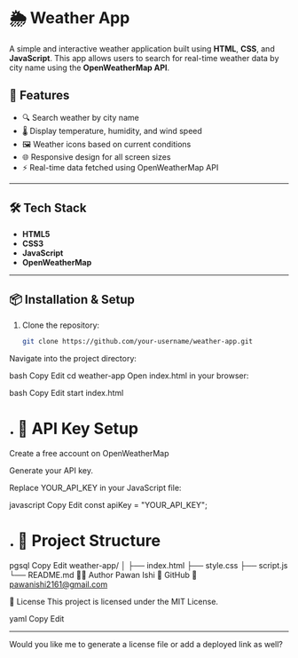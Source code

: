 # 🌦️ Weather App

A simple and interactive weather application built using **HTML**, **CSS**, and **JavaScript**. This app allows users to search for real-time weather data by city name using the **OpenWeatherMap API**.

## 🚀 Features

- 🔍 Search weather by city name
- 🌡️ Display temperature, humidity, and wind speed
- 🖼️ Weather icons based on current conditions
- 🌐 Responsive design for all screen sizes
- ⚡ Real-time data fetched using OpenWeatherMap API

---

## 🛠️ Tech Stack

- **HTML5**
- **CSS3**
- **JavaScript**
- **OpenWeatherMap**

---

## 📦 Installation & Setup

1. Clone the repository:
   ```bash
   git clone https://github.com/your-username/weather-app.git
Navigate into the project directory:

bash
Copy
Edit
cd weather-app
Open index.html in your browser:

bash
Copy
Edit
start index.html
# . 🔑 API Key Setup
Create a free account on OpenWeatherMap

Generate your API key.

Replace YOUR_API_KEY in your JavaScript file:

javascript
Copy
Edit
const apiKey = "YOUR_API_KEY";
# . 📁 Project Structure
pgsql
Copy
Edit
weather-app/
│
├── index.html
├── style.css
├── script.js
└── README.md
🧑‍💻 Author
Pawan Ishi
🔗 GitHub
📧 pawanishi2161@gmail.com

📜 License
This project is licensed under the MIT License.

yaml
Copy
Edit

---

Would you like me to generate a license file or add a deployed link as well?
